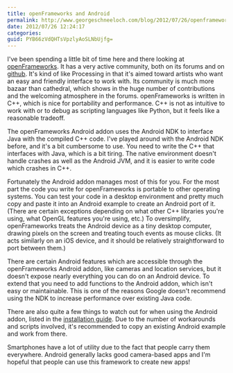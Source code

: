 ```yaml
---
title: openFrameworks and Android
permalink: http://www.georgeschneeloch.com/blog/2012/07/26/openframeworks-for-android
date: 2012/07/26 12:24:17
categories: 
guid: PYB66zVdQHTsVpzlyAoSLNbUjfg=
---
```

I've been spending a little bit of time here and there looking at [openFrameworks](http://openframeworks.cc). It has a very active community, both on its forums and on [github](http://github.com/openframeworks/openframeworks). It's kind of like Processing in that it's aimed toward artists who want an easy and friendly interface to work with. Its community is much more bazaar than cathedral, which shows in the huge number of contributions and the welcoming atmosphere in the forums. openFrameworks is written in C++, which is nice for portability and performance. C++ is not as intuitive to work with or to debug as scripting languages like Python, but it feels like a reasonable tradeoff. 

The openFrameworks Android addon uses the Android NDK to interface Java with the compiled C++ code. I've played around with the Android NDK before, and it's a bit cumbersome to use. You need to write the C++ that interfaces with Java, which is a bit tiring. The native environment doesn't handle crashes as well as the Android JVM, and it is easier to write code which crashes in C++.

Fortunately the Android addon manages most of this for you. For the most part the code you write for openFrameworks is portable to other operating systems. You can test your code in a desktop environment and pretty much copy and paste it into an Android example to create an Android port of it. (There are certain exceptions depending on what other C++ libraries you're using, what OpenGL features you're using, etc.) To oversimplify, openFrameworks treats the Android device as a tiny desktop computer, drawing pixels on the screen and treating touch events as mouse clicks. (It acts similarly on an iOS device, and it should be relatively straightforward to port between them.)

There are certain Android features which are accessible through the openFrameworks Android addon, like cameras and location services, but it doesn't expose nearly everything you can do on an Android device. To extend that you need to add functions to the Android addon, which isn't easy or maintainable. This is one of the reasons Google doesn't recommend using the NDK to increase performance over existing Java code.

There are also quite a few things to watch out for when using the Android addon, listed in the [installation guide](http://www.openframeworks.cc/setup/android-eclipse/). Due to the number of workarounds and scripts involved, it's recommended to copy an existing Android example and work from there.

Smartphones have a lot of utility due to the fact that people carry them everywhere. Android generally lacks good camera-based apps and I'm hopeful that people can use this framework to create new apps!